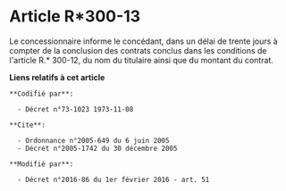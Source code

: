 # Article R*300-13

Le concessionnaire informe le concédant, dans un délai de trente jours à compter de la conclusion des contrats conclus dans
les conditions de l'article R.* 300-12, du nom du titulaire ainsi que du montant du contrat.

**Liens relatifs à cet article**

	**Codifié par**:

	  - Décret n°73-1023 1973-11-08

	**Cite**:

	  - Ordonnance n°2005-649 du 6 juin 2005
	  - Décret n°2005-1742 du 30 décembre 2005

	**Modifié par**:

	  - Décret n°2016-86 du 1er février 2016 - art. 51
